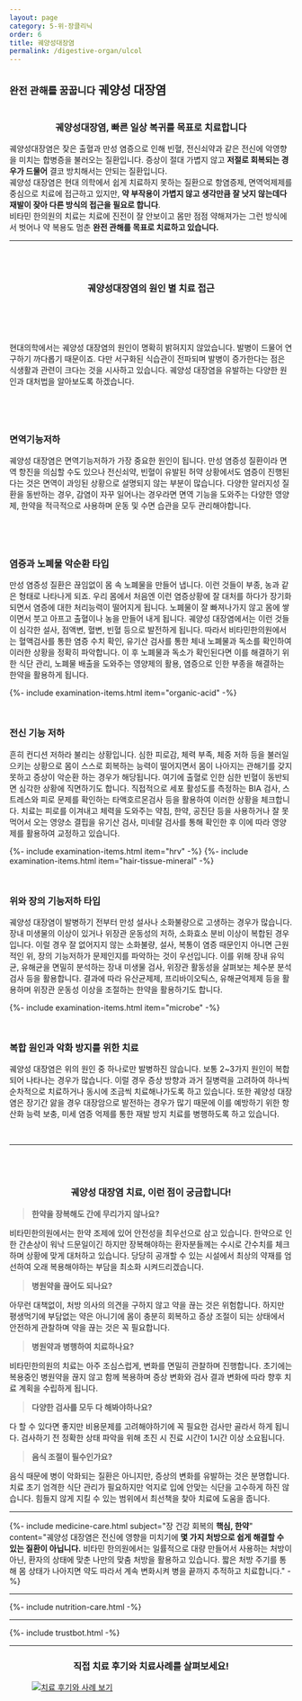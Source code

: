 ```yaml
---
layout: page
category: 5-위·장클리닉
order: 6
title: 궤양성대장염 
permalink: /digestive-organ/ulcol
---
```


<h2 class="content-heading">
  <small>완전 관해를 꿈꿉니다</small>
  <strong>궤양성 대장염</strong>
</h2>

<figure>
  <img src="/assets/20190731_03.jpg" alt="">
</figure>

<h3 style="text-align:center">궤양성대장염, 빠른 일상 복귀를 목표로 치료합니다</h3>
<p>궤양성대장염은 잦은 출혈과 만성 염증으로 인해 빈혈, 전신쇠약과 같은 전신에 악영향을 미치는 합병증을 불러오는 질환입니다. 증상이 절대 가볍지 않고 <b>저절로 회복되는 경우가 드물어</b> 결코 방치해서는 안되는 질환입니다.<br>
궤양성 대장염은 현대 의학에서 쉽게 치료하지 못하는 질환으로 항염증제, 면역억제제를 중심으로 치료에 접근하고 있지만, <strong>약 부작용이 가볍지 않고 생각만큼 잘 낫지 않는데다 재발이 잦아 다른 방식의 접근을 필요로 합니다</strong>.<br>
  비타민 한의원의 치료는 치료에 진전이 잘 안보이고 몸만 점점 약해져가는 그런 방식에서 벗어나 약 복용도 멈춘 <strong>완전 관해를 목표로 치료하고 있습니다.</strong><br>
</p>

<hr>

<br><br>
<h3 style="text-align:center">궤양성대장염의 <strong>원인 별 치료 접근</strong></h3>
<br>
<figure style="position:relative; margin:25px">
  <img src="/assets/20190731_02.jpg" alt="">
</figure>
<h3></h3>
<p>현대의학에서는 궤양성 대장염의 원인이 명확히 밝혀지지 않았습니다. 발병이 드물어 연구하기 까다롭기 때문이죠. 다만 서구화된 식습관이 전파되며 발병이 증가한다는 점은 식생활과 관련이 크다는 것을 시사하고 있습니다. 궤양성 대장염을 유발하는 다양한 원인과 대처법을 알아보도록 하겠습니다.</p>
<br>
<figure style="position:relative; margin:25px">
  <img src="/assets/20191217_01.jpg" alt="">
</figure>
<h3><strong>면역기능저하</strong></h3>
<p>궤양성 대장염은 면역기능저하가 가장 중요한 원인이 됩니다. 만성 염증성 질환이라 면역 항진을 의심할 수도 있으나 전신쇠약, 빈혈이 유발된 허약 상황에서도 염증이 진행된다는 것은 면역이 과잉된 상황으로 설명되지 않는 부분이 많습니다. 다양한 알러지성 질환을 동반하는 경우, 감염이 자꾸 일어나는 경우라면 면역 기능을 도와주는 다양한 영양제, 한약을 적극적으로 사용하며 운동 및 수면 습관을 모두 관리해야합니다.</p><br>
<figure style="position:relative; margin:25px">
  <img src="/assets/20191217_02.jpg" alt="">
</figure>
<h3><strong>염증과 노폐물 악순환 타입</strong></h3>
<p>만성 염증성 질환은 끊임없이 몸 속 노폐물을 만들어 냅니다. 이런 것들이 부종, 농과 같은 형태로 나타나게 되죠. 우리 몸에서 처음엔 이런 염증상황에 잘 대처를 하다가 장기화되면서 염증에 대한 처리능력이 떨어지게 됩니다. 노폐물이 잘 빠져나가지 않고 몸에 쌓이면서 붓고 아프고 출혈이나 농을 만들어 내게 됩니다. 궤양성 대장염에서는 이런 것들이 심각한 설사, 점액변, 혈변, 빈혈 등으로 발전하게 됩니다. 따라서 비타민한의원에서는 혈액검사를 통한 염증 수치 확인, 유기산 검사를 통한 체내 노폐물과 독소를 확인하여 이러한 상황을 정확히 파악합니다. 이 후 노폐물과 독소가 확인된다면 이를 해결하기 위한 식단 관리, 노폐물 배출을 도와주는 영양제의 활용, 염증으로 인한 부종을 해결하는 한약을 활용하게 됩니다.</p>
{%- include examination-items.html item="organic-acid" -%}
<br>
<figure style="position:relative; margin:25px">
  <img src="/assets/20191217_03.jpg" alt="">
</figure>
<h3><strong>전신 기능 저하</strong></h3>
<p>흔히 컨디션 저하라 불리는 상황입니다. 심한 피로감, 체력 부족, 체중 저하 등을 불러일으키는 상황으로 몸이 스스로 회복하는 능력이 떨어지면서 몸이 나아지는 관해기를 갖지 못하고 증상이 악순환 하는 경우가 해당됩니다. 여기에 출혈로 인한 심한 빈혈이 동반되면 심각한 상황에 직면하기도 합니다. 직접적으로 세포 활성도를 측정하는 BIA 검사, 스트레스와 피로 문제를 확인하는 타액호르몬검사 등을 활용하여 이러한 상황을 체크합니다. 치료는 피로를 이겨내고 체력을 도와주는 약침, 한약, 공진단 등을 사용하거나 잘 못먹어서 오는 영양소 결핍을 유기산 검사, 미네랄 검사를 통해 확인한 후 이에 따라 영양제를 활용하여 교정하고 있습니다. </p>
{%- include examination-items.html item="hrv" -%}
{%- include examination-items.html item="hair-tissue-mineral" -%}
<br>
<figure style="position:relative; margin:25px">
  <img src="/assets/20191217_04.jpg" alt="">
</figure>
<h3><strong>위와 장의 기능저하 타입</strong></h3>
<p>궤양성 대장염이 발병하기 전부터 만성 설사나 소화불량으로 고생하는 경우가 많습니다. 장내 미생물의 이상이 있거나 위장관 운동성의 저하, 소화효소 분비 이상이 복합된 경우입니다. 이럴 경우 잘 없어지지 않는 소화불량, 설사, 복통이 염증 때문인지 아니면 근원적인 위, 장의 기능저하가 문제인지를 파악하는 것이 우선입니다. 이를 위해 장내 유익균, 유해균을 면밀히 분석하는 장내 미생물 검사, 위장관 활동성을 살펴보는 체수분 분석검사 등을 활용합니다. 결과에 따라 유산균제제, 프리바이오틱스, 유해균억제제 등을 활용하며 위장관 운동성 이상을 조절하는 한약을 활용하기도 합니다.</p>
{%- include examination-items.html item="microbe" -%}
<br>
<figure style="position:relative; margin:25px">
  <img src="/assets/20191217_05.jpg" alt="">
</figure>
<h3>복합 원인과 악화 방지를 위한 치료</h3>
<p>궤양성 대장염은 위의 원인 중 하나로만 발병하진 않습니다. 보통 2~3가지 원인이 복합되어 나타나는 경우가 많습니다. 이럴 경우 증상 방향과 과거 질병력을 고려하여 하나씩 순차적으로 치료하거나 동시에 조금씩 치료해나가도록 하고 있습니다. 또한 궤양성 대장염은 장기간 앓을 경우 대장암으로 발전하는 경우가 많기 때문에 이를 예방하기 위한 항산화 능력 보충, 미세 염증 억제를 통한 재발 방지 치료를 병행하도록 하고 있습니다.</p><br>

<hr>
<br><br>

<h3 style="text-align:center">궤양성 대장염 치료, <strong>이런 점이 궁금합니다!</strong></h3>
<div class="content-sculptpost">
  <blockquote>
    <strong>한약을 장복해도 간에 무리가지 않나요?</strong><br>
  </blockquote>
  <p>
  비타민한의원에서는 한약 조제에 있어 안전성을 최우선으로 삼고 있습니다. 한약으로 인한 간손상이 워낙 드문일이긴 하지만 장복해야하는 환자분들께는 수시로 간수치를 체크하며 상황에 맞게 대처하고 있습니다. 당당히 공개할 수 있는 시설에서 최상의 약재를 엄선하여 오래 복용해야하는 부담을 최소화 시켜드리겠습니다.
  </p>
  <blockquote>
    <strong>병원약을 끊어도 되나요?</strong><br>
  </blockquote>
  <p>
  아무런 대책없이, 처방 의사의 의견을 구하지 않고 약을 끊는 것은 위험합니다. 하지만 평생먹기에 부담없는 약은 아니기에 몸이 충분히 회복하고 증상 조절이 되는 상태에서 안전하게 관찰하며 약을 끊는 것은 꼭 필요합니다. 
  </p>
  <blockquote>
    <strong>병원약과 병행하여 치료하나요?</strong><br>
  </blockquote>
  <p>
  비타민한의원의 치료는 아주 조심스럽게, 변화를 면밀히 관찰하며 진행합니다. 초기에는 복용중인 병원약을 끊지 않고 함께 복용하며 증상 변화와 검사 결과 변화에 따라 향후 치료 계획을 수립하게 됩니다. 
  </p>
  <blockquote>
    <strong>다양한 검사를 모두 다 해봐야하나요?</strong><br>
  </blockquote>
  <p>
  다 할 수 있다면 좋지만 비용문제를 고려해야하기에 꼭 필요한 검사만 골라서 하게 됩니다. 검사하기 전 정확한 상태 파악을 위해 초진 시 진료 시간이 1시간 이상 소요됩니다.
  </p>
  <blockquote>
    <strong>음식 조절이 필수인가요?</strong><br>
  </blockquote>
  <p>
  음식 때문에 병이 악화되는 질환은 아니지만, 증상의 변화를 유발하는 것은 분명합니다. 치료 초기 엄격한 식단 관리가 필요하지만 억지로 입에 안맞는 식단을 고수하게 하진 않습니다. 힘들지 않게 지킬 수 있는 범위에서 최선책을 찾아 치료에 도움을 줍니다.
  </p>
  
</div>

<hr>

{%- include medicine-care.html subject="장 건강 회복의 <strong>핵심, 한약</strong>" content="궤양성 대장염은 전신에 영향을 미치기에 <strong>몇 가지 처방으로 쉽게 해결할 수 있는 질환이 아닙니다.</strong> 비타민 한의원에서는 일률적으로 대량 만들어서 사용하는 처방이 아닌, 환자의 상태에 맞춘 나만의 맞춤 처방을 활용하고 있습니다. 짧은 처방 주기를 통해 몸 상태가 나아지면 약도 따라서 계속 변화시켜 병을 끝까지 추적하고 치료합니다." -%}

<hr>

{%- include nutrition-care.html -%}

<hr>

{%- include trustbot.html -%}

<hr>

<h3 style="text-align:center">직접 <strong>치료 후기와 치료사례</strong>를 살펴보세요!</h3>
<figure>
  <a href="/about/review">
    <img src="/assets/img-goreview_crohn.jpg" alt="치료 후기와 사례 보기">
  </a>
</figure>

